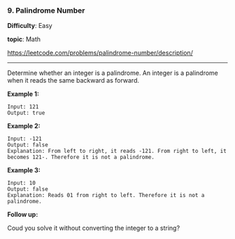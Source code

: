 ### 9. Palindrome Number

**Difficulty**: Easy

**topic**: Math

https://leetcode.com/problems/palindrome-number/description/

***

Determine whether an integer is a palindrome. An integer is a palindrome when it reads the same backward as forward.

**Example 1:**

```
Input: 121
Output: true

```

**Example 2:**

```
Input: -121
Output: false
Explanation: From left to right, it reads -121. From right to left, it becomes 121-. Therefore it is not a palindrome.

```

**Example 3:**

```
Input: 10
Output: false
Explanation: Reads 01 from right to left. Therefore it is not a palindrome.

```

**Follow up:**

Coud you solve it without converting the integer to a string?